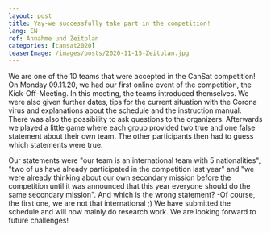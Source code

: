 ```yaml
---
layout: post
title: Yay-we successfully take part in the competition!
lang: EN
ref: Annahme und Zeitplan
categories: [cansat2020]
teaserImage: /images/posts/2020-11-15-Zeitplan.jpg
---
```


We are one of the 10 teams that were accepted in the CanSat competition! On Monday 09.11.20, we had our first online event of the competition, the Kick-Off-Meeting. In this meeting, the teams introduced themselves. We were also given further dates, tips for the current situation with the Corona virus and explanations about the schedule and the instruction manual. There was also the possibility to ask questions to the organizers. Afterwards we played a little game where each group provided two true and one false statement about their own team. The other participants then had to guess which statements were true. 

Our statements were "our team is an international team with 5 nationalities", "two of us have already participated in the competition last year" and "we were already thinking about our own secondary mission before the competition until it was announced that this year everyone should do the same secondary mission". And which is the wrong statement? -Of course, the first one, we are not that international ;) We have submitted the schedule and will now mainly do research work. We are looking forward to future challenges!

